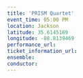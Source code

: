 ```yaml
---
title: 'PRISM Quartet'
event_time: 05:00 PM
location: Jackson
latitude: 35.6145169
longitude: -88.8139469
performance_url:
ticket_information_url:
ensemble:
conductor:
---
```

